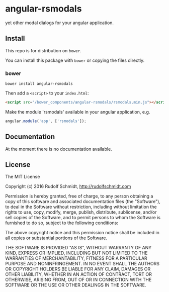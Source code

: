 # angular-rsmodals
yet other modal dialogs for your angular application.

## Install
This repo is for distribution on `bower`.

You can install this package with `bower` or copying the files directly.

### bower

```shell
bower install angular-rsmodals
```

Then add a `<script>` to your `index.html`:

```html
<script src="/bower_components/angular-rsmodals/rsmodals.min.js"></script>
```

Make the module 'rsmodals' available in your angular application, e.g.

```javascript
angular.module('app', ['rsmodals']);
```


## Documentation

At the moment there is no documentation available.

## License

The MIT License

Copyright (c) 2016 Rudolf Schmidt, http://rudolfschmidt.com

Permission is hereby granted, free of charge, to any person obtaining a copy
of this software and associated documentation files (the "Software"), to deal
in the Software without restriction, including without limitation the rights
to use, copy, modify, merge, publish, distribute, sublicense, and/or sell
copies of the Software, and to permit persons to whom the Software is
furnished to do so, subject to the following conditions:

The above copyright notice and this permission notice shall be included in
all copies or substantial portions of the Software.

THE SOFTWARE IS PROVIDED "AS IS", WITHOUT WARRANTY OF ANY KIND, EXPRESS OR
IMPLIED, INCLUDING BUT NOT LIMITED TO THE WARRANTIES OF MERCHANTABILITY,
FITNESS FOR A PARTICULAR PURPOSE AND NONINFRINGEMENT. IN NO EVENT SHALL THE
AUTHORS OR COPYRIGHT HOLDERS BE LIABLE FOR ANY CLAIM, DAMAGES OR OTHER
LIABILITY, WHETHER IN AN ACTION OF CONTRACT, TORT OR OTHERWISE, ARISING FROM,
OUT OF OR IN CONNECTION WITH THE SOFTWARE OR THE USE OR OTHER DEALINGS IN
THE SOFTWARE.
